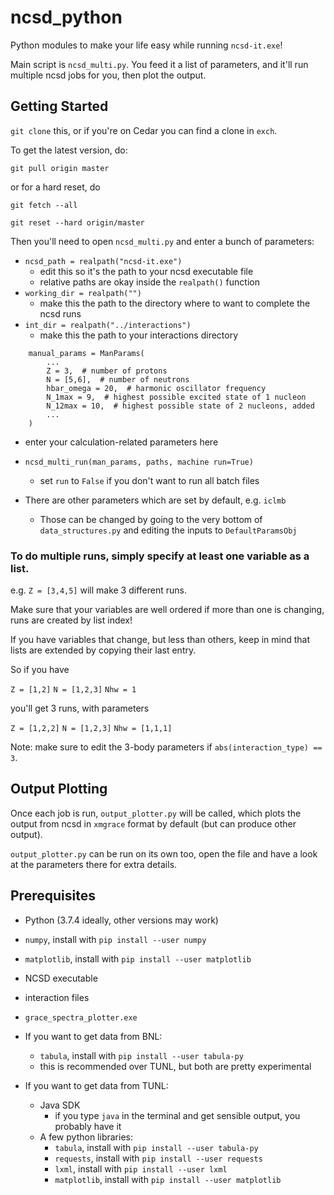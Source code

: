 # ncsd_python

Python modules to make your life easy while running `ncsd-it.exe`!

Main script is `ncsd_multi.py`. You feed it a list of parameters,
and it'll run multiple ncsd jobs for you, then plot the output.

## Getting Started

`git clone` this, or if you're on Cedar you can find a clone in `exch`.

To get the latest version, do:

`git pull origin master`

or for a hard reset, do

`git fetch --all`

`git reset --hard origin/master`

Then you'll need to open `ncsd_multi.py` and enter a bunch of parameters:

- `ncsd_path = realpath("ncsd-it.exe")`
  - edit this so it's the path to your ncsd executable file
  - relative paths are okay inside the `realpath()` function
- `working_dir = realpath("")`
  - make this the path to the directory where to want to complete the ncsd runs
- `int_dir = realpath("../interactions")`
  - make this the path to your interactions directory

```
    manual_params = ManParams(
        ...
        Z = 3,  # number of protons
        N = [5,6],  # number of neutrons
        hbar_omega = 20,  # harmonic oscillator frequency
        N_1max = 9,  # highest possible excited state of 1 nucleon
        N_12max = 10,  # highest possible state of 2 nucleons, added
        ...
    )
```
  - enter your calculation-related parameters here

- `ncsd_multi_run(man_params, paths, machine run=True)`
  - set `run` to `False` if you don't want to run all batch files

- There are other parameters which are set by default, e.g. `iclmb`
  - Those can be changed by going to the very bottom of `data_structures.py`
    and editing the inputs to `DefaultParamsObj`

### To do multiple runs, simply specify at least one variable as a list.
e.g. `Z = [3,4,5]` will make 3 different runs.

Make sure that your variables are well ordered if more than one is changing,
runs are created by list index!

If you have variables that change, but less than others,
keep in mind that lists are extended by copying their last entry.

So if you have

`Z = [1,2]`
`N = [1,2,3]`
`Nhw = 1`

you'll get 3 runs, with parameters

`Z = [1,2,2]`
`N = [1,2,3]`
`Nhw = [1,1,1]`

Note: make sure to edit the 3-body parameters if `abs(interaction_type) == 3`.

## Output Plotting

Once each job is run, `output_plotter.py` will be called, which plots the output
from ncsd in `xmgrace` format by default (but can produce other output).

`output_plotter.py` can be run on its own too, open the file and have a look
at the parameters there for extra details.

## Prerequisites

- Python (3.7.4 ideally, other versions may work)
- `numpy`, install with `pip install --user numpy`
- `matplotlib`, install with `pip install --user matplotlib`
  
  
- NCSD executable
- interaction files
- `grace_spectra_plotter.exe`
- If you want to get data from BNL:
  - `tabula`, install with `pip install --user tabula-py`
  - this is recommended over TUNL, but both are pretty experimental
- If you want to get data from TUNL:
  - Java SDK
    - if you type `java` in the terminal and get sensible output, you probably have it
  - A few python libraries:
    - `tabula`, install with `pip install --user tabula-py`
    - `requests`, install with `pip install --user requests`
    - `lxml`, install with `pip install --user lxml`
    - `matplotlib`, install with `pip install --user matplotlib`
